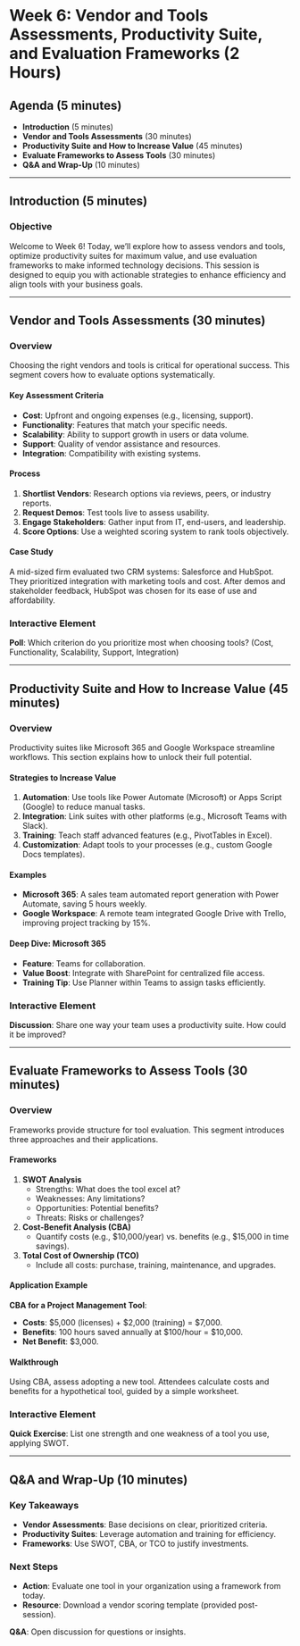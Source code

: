 # Week 6: Vendor and Tools Assessments, Productivity Suite, and Evaluation Frameworks (2 Hours)

## Agenda (5 minutes)
- **Introduction** (5 minutes)  
- **Vendor and Tools Assessments** (30 minutes)  
- **Productivity Suite and How to Increase Value** (45 minutes)  
- **Evaluate Frameworks to Assess Tools** (30 minutes)  
- **Q&A and Wrap-Up** (10 minutes)  

---

## Introduction (5 minutes)

### Objective
Welcome to Week 6! Today, we’ll explore how to assess vendors and tools, optimize productivity suites for maximum value, and use evaluation frameworks to make informed technology decisions. This session is designed to equip you with actionable strategies to enhance efficiency and align tools with your business goals.

---

## Vendor and Tools Assessments (30 minutes)

### Overview
Choosing the right vendors and tools is critical for operational success. This segment covers how to evaluate options systematically.

#### Key Assessment Criteria
- **Cost**: Upfront and ongoing expenses (e.g., licensing, support).  
- **Functionality**: Features that match your specific needs.  
- **Scalability**: Ability to support growth in users or data volume.  
- **Support**: Quality of vendor assistance and resources.  
- **Integration**: Compatibility with existing systems.  

#### Process
1. **Shortlist Vendors**: Research options via reviews, peers, or industry reports.  
2. **Request Demos**: Test tools live to assess usability.  
3. **Engage Stakeholders**: Gather input from IT, end-users, and leadership.  
4. **Score Options**: Use a weighted scoring system to rank tools objectively.  

#### Case Study
A mid-sized firm evaluated two CRM systems: Salesforce and HubSpot. They prioritized integration with marketing tools and cost. After demos and stakeholder feedback, HubSpot was chosen for its ease of use and affordability.

### Interactive Element
**Poll**: Which criterion do you prioritize most when choosing tools? (Cost, Functionality, Scalability, Support, Integration)

---

## Productivity Suite and How to Increase Value (45 minutes)

### Overview
Productivity suites like Microsoft 365 and Google Workspace streamline workflows. This section explains how to unlock their full potential.

#### Strategies to Increase Value
1. **Automation**: Use tools like Power Automate (Microsoft) or Apps Script (Google) to reduce manual tasks.  
2. **Integration**: Link suites with other platforms (e.g., Microsoft Teams with Slack).  
3. **Training**: Teach staff advanced features (e.g., PivotTables in Excel).  
4. **Customization**: Adapt tools to your processes (e.g., custom Google Docs templates).  

#### Examples
- **Microsoft 365**: A sales team automated report generation with Power Automate, saving 5 hours weekly.  
- **Google Workspace**: A remote team integrated Google Drive with Trello, improving project tracking by 15%.  

#### Deep Dive: Microsoft 365
- **Feature**: Teams for collaboration.  
- **Value Boost**: Integrate with SharePoint for centralized file access.  
- **Training Tip**: Use Planner within Teams to assign tasks efficiently.  

### Interactive Element
**Discussion**: Share one way your team uses a productivity suite. How could it be improved?

---

## Evaluate Frameworks to Assess Tools (30 minutes)

### Overview
Frameworks provide structure for tool evaluation. This segment introduces three approaches and their applications.

#### Frameworks
1. **SWOT Analysis**  
   - Strengths: What does the tool excel at?  
   - Weaknesses: Any limitations?  
   - Opportunities: Potential benefits?  
   - Threats: Risks or challenges?  
2. **Cost-Benefit Analysis (CBA)**  
   - Quantify costs (e.g., $10,000/year) vs. benefits (e.g., $15,000 in time savings).  
3. **Total Cost of Ownership (TCO)**  
   - Include all costs: purchase, training, maintenance, and upgrades.  

#### Application Example
**CBA for a Project Management Tool**:  
- **Costs**: $5,000 (licenses) + $2,000 (training) = $7,000.  
- **Benefits**: 100 hours saved annually at $100/hour = $10,000.  
- **Net Benefit**: $3,000.  

#### Walkthrough
Using CBA, assess adopting a new tool. Attendees calculate costs and benefits for a hypothetical tool, guided by a simple worksheet.

### Interactive Element
**Quick Exercise**: List one strength and one weakness of a tool you use, applying SWOT.

---

## Q&A and Wrap-Up (10 minutes)

### Key Takeaways
- **Vendor Assessments**: Base decisions on clear, prioritized criteria.  
- **Productivity Suites**: Leverage automation and training for efficiency.  
- **Frameworks**: Use SWOT, CBA, or TCO to justify investments.  

### Next Steps
- **Action**: Evaluate one tool in your organization using a framework from today.  
- **Resource**: Download a vendor scoring template (provided post-session).  

**Q&A**: Open discussion for questions or insights.